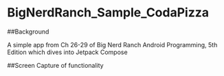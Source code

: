 # BigNerdRanch_Sample_CodaPizza

##Background

A simple app from Ch 26-29 of Big Nerd Ranch Android Programming, 5th Edition which dives into Jetpack Compose

##Screen Capture of functionality

